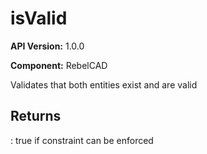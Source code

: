 # isValid

**API Version:** 1.0.0

**Component:** RebelCAD

Validates that both entities exist and are valid

## Returns

: true if constraint can be enforced

